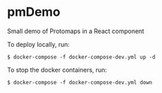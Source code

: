 # pmDemo

Small demo of Protomaps in a React component

To deploy locally, run:

```shell
$ docker-compose -f docker-compose-dev.yml up -d
```

To stop the docker containers, run:
```shell
$ docker-compose -f docker-compose-dev.yml down
```
